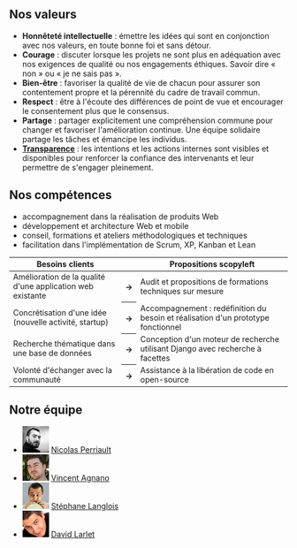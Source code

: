## Nos valeurs

* **Honnêteté intellectuelle** : émettre les idées qui sont en conjonction avec nos valeurs, en toute bonne foi et sans détour.
* **Courage** : discuter lorsque les projets ne sont plus en adéquation avec nos exigences de qualité ou nos engagements éthiques. Savoir dire « non » ou « je ne sais pas ».
* **Bien-être** : favoriser la qualité de vie de chacun pour assurer son contentement propre et la pérennité du cadre de travail commun.
* **Respect** : être à l'écoute des différences de point de vue et encourager le consentement plus que le consensus.
* **Partage** : partager explicitement une compréhension commune pour changer et favoriser l'amélioration continue. Une équipe solidaire partage les tâches et émancipe les individus.
* **[Transparence](https://github.com/scopyleft)** : les intentions et les actions internes sont visibles et disponibles pour renforcer la confiance des intervenants et leur permettre de s'engager pleinement.

## Nos compétences

* accompagnement dans la réalisation de produits Web
* développement et architecture Web et mobile
* conseil, formations et ateliers méthodologiques et techniques
* facilitation dans l'implémentation de Scrum, XP, Kanban et Lean

<table>
  <thead>
    <tr>
      <th>Besoins clients</th>
      <th></th>
      <th>Propositions scopyleft</th>
    </tr>
  </thead>
  <tbody>
    <tr>
      <td>Amélioration de la qualité d'une application web existante</td>
      <th>→</th>
      <td>Audit et propositions de formations techniques sur mesure</td>
    </tr>
    <tr>
      <td>Concrétisation d'une idée (nouvelle activité, startup)</td>
      <th>→</th>
      <td>Accompagnement : redéfinition du besoin et réalisation d'un prototype fonctionnel</td>
    </tr>
    <tr>
      <td>Recherche thématique dans une base de données</td>
      <th>→</th>
      <td>Conception d'un moteur de recherche utilisant Django avec recherche à facettes</td>
    </tr>
    <tr>
      <td>Volonté d'échanger avec la communauté</td>
      <th>→</th>
      <td>Assistance à la libération de code en open-source</td>
    </tr>
  </tbody>
</table>

<h2 id="notre-equipe">Notre équipe</h2>

<ul id="equipe">
  <li><img src="/static/images/nicolas-perriault.jpg">
    <a href="https://nicolas.perriault.net/">Nicolas Perriault</a></li>
  <li><img src="/static/images/vincent-agnano.jpg">
    <a href="http://vinyll.github.com/">Vincent Agnano</a></li>
  <li><img src="/static/images/stephane-langlois.png">
    <a href="m&#x61;ilto:stephane.langlois%40scopyleft&#46;fr">Stéphane Langlois</a></li>
  <li><img src="/static/images/david-larlet.jpg">
    <a href="https://larlet.fr/david/">David Larlet</a></li>
</ul>
